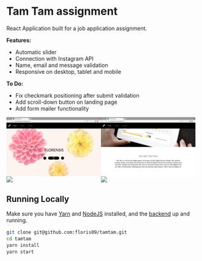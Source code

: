 # Tam Tam assignment

React Application built for a job application assignment. 

**Features:**
- Automatic slider
- Connection with Instagram API
- Name, email and message validation
- Responsive on desktop, tablet and mobile

**To Do:**
- Fix checkmark positioning after submit validation
- Add scroll-down button on landing page
- Add form mailer functionality

<img src="https://github.com/floris09/tamtam/blob/master/src/assets/screenshots/Screen%20Shot%202017-12-25%20at%2000.17.07.png" width="49%" align="left" margin="0" />

<img src="https://github.com/floris09/tamtam/blob/master/src/assets/screenshots/Screen%20Shot%202017-12-25%20at%2000.17.25.png" width="49%" align="left" margin="0" />

<br clear="left" />

<img src="https://github.com/floris09/tamtam/blob/master/src/assets/screenshots/Screen%20Shot%202017-12-25%20at%2000.17.43.png" width="49%" align="left" margin="0" />

<img src="https://github.com/floris09/tamtam/blob/master/src/assets/screenshots/Screen%20Shot%202017-12-25%20at%2000.18.34.png" width="49%" align="left" margin="0" />

<br clear="left" />

## Running Locally

Make sure you have [Yarn](https://yarnpkg.com/en/) and [NodeJS](https://nodejs.org/en/) installed, and the [backend](https://github.com/floris09/evaluation-tool-api) up and running.

```bash
git clone git@github.com:floris09/tamtam.git
cd tamtam
yarn install
yarn start
```
